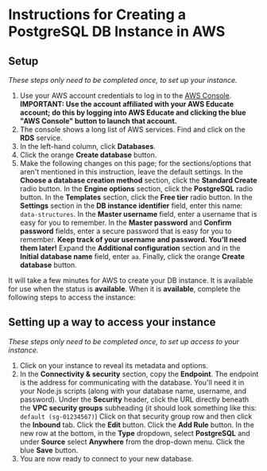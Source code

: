 # Instructions for Creating a PostgreSQL DB Instance in AWS

## Setup

*These steps only need to be completed once, to set up your instance.* 

1. Use your AWS account credentials to log in to the [AWS Console](https://console.aws.amazon.com/console/home?region=us-east-1). **IMPORTANT: Use the account affiliated with your AWS Educate account; do this by logging into AWS Educate and clicking the blue "AWS Console" button to launch that account.**    
2. The console shows a long list of AWS services. Find and click on the **RDS** service.  
3. In the left-hand column, click **Databases**.  
4. Click the orange **Create database** button.  
5. Make the following changes on this page; for the sections/options that aren't mentioned in this instruction, leave the default settings. In the **Choose a database creation method** section, click the **Standard Create** radio button. In the **Engine options** section, click the **PostgreSQL** radio button. In the **Templates** section, click the **Free tier** radio button. In the **Settings** section in the **DB instance identifier** field, enter this name: `data-structures`. In the **Master username** field, enter a username that is easy for you to remember. In the **Master password** and **Confirm password** fields, enter a secure password that is easy for you to remember. **Keep track of your username and password. You'll need them later!** Expand the **Additional configuration** section and in the **Initial database name** field, enter `aa`. Finally, click the orange **Create database** button.   

It will take a few minutes for AWS to create your DB instance. It is available for use when the status is **available**. When it is **available**, complete the following steps to access the instance:

## Setting up a way to access your instance

*These steps only need to be completed once, to set up access to your instance.* 

1. Click on your instance to reveal its metadata and options.  
2. In the **Connectivity & security** section, copy the **Endpoint**. The endpoint is the address for communicating with the database. You'll need it in your Node.js scripts (along with your database name, username, and password). Under the **Security** header, click the URL directly beneath the **VPC security groups** subheading (it should look something like this: `default (sg-01234567)`) Click on that security group row and then click the **Inbound** tab. Click the **Edit** button. Click the **Add Rule** button. In the new row at the bottom, in the **Type** dropdown, select **PostgreSQL** and under **Source** select **Anywhere** from the drop-down menu. Click the blue **Save** button.  
3. You are now ready to connect to your new database. 